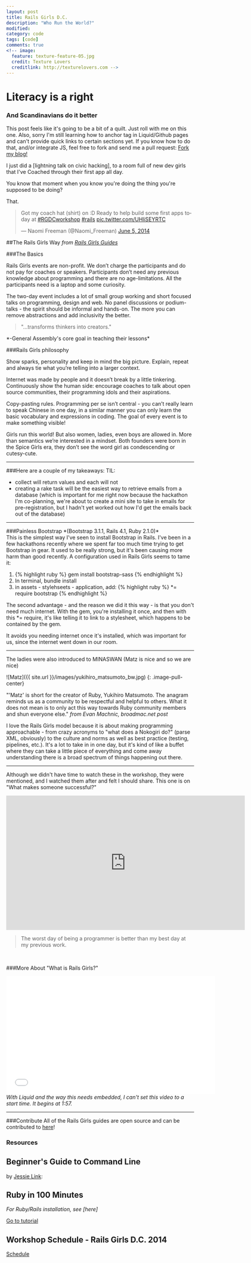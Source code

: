 ```yaml
---
layout: post
title: Rails Girls D.C.
description: "Who Run the World?"
modified: 
category: code
tags: [code]
comments: true
<!-- image:
  feature: texture-feature-05.jpg
  credit: Texture Lovers
  creditlink: http://texturelovers.com -->
---
```


# Literacy is a right

### And Scandinavians do it better

This post feels like it's going to be a bit of a quilt. Just roll with me on this one. Also, sorry I'm still learning how to anchor tag in Liquid/Github pages and can't provide quick links to certain sections yet. If you know how to do that, and/or integrate JS, feel free to fork and send me a pull request: <a href="https://github.com/summerspirit/summerspirit.github.io/fork">Fork my blog!</a>

I just did a [lightning talk on civic hacking], to a room full of new dev girls that I've Coached through their first app all day.

You know that moment when you know you're doing the thing you're supposed to be doing?

That.

<blockquote class="twitter-tweet" lang="en"><p>Got my coach hat (shirt) on :D Ready to help build some first apps today at <a href="https://twitter.com/search?q=%23RGDCworkshop&amp;src=hash">#RGDCworkshop</a> <a href="https://twitter.com/search?q=%23rails&amp;src=hash">#rails</a> <a href="http://t.co/UHliSEYRTC">pic.twitter.com/UHliSEYRTC</a></p>&mdash; Naomi Freeman (@Naomi_Freeman) <a href="https://twitter.com/Naomi_Freeman/statuses/474505257658372096">June 5, 2014</a></blockquote>
<script async src="//platform.twitter.com/widgets.js" charset="utf-8"></script>
<!--<script>
function toggle(id){
    var elem = document.getElementById(id);
    if(elem.style.display == 'block'){
        elem.style.display == 'none'
    } else if(elem.style.display == 'none'){
        elem.style.display == 'block'
    }
}
</script>-->
<!--<input type="button" onClick="hideStuff('themes')" value="Hide">
<input type="button" onClick="showStuff('themes')" value="Show">
<div id="themes" style="display:block">
    <h3>Stuff</h3> -->

##The Rails Girls Way
*from <a href="http://guides.railsgirls.com/guide">Rails Girls Guides</a>*

###The Basics

Rails Girls events are non-profit. We don’t charge the participants and do not pay for coaches or speakers. Participants don’t need any previous knowledge about programming and there are no age-limitations. All the participants need is a laptop and some curiosity.

The two-day event includes a lot of small group working and short focused talks on programming, design and web. No panel discussions or podium-talks - the spirit should be informal and hands-on. The more you can remove abstractions and add inclusivity the better.


<blockquote> "...transforms thinkers into creators." </blockquote>
*-General Assembly's core goal in teaching their lessons*

###Rails Girls philosophy

Show sparks, personality and keep in mind the big picture. Explain, repeat and always tie what you’re telling into a larger context.

Internet was made by people and it doesn’t break by a little tinkering. Continuously show the human side: encourage coaches to talk about open source communities, their programming idols and their aspirations.

Copy-pasting rules. Programming per se isn’t central - you can’t really learn to speak Chinese in one day, in a similar manner you can only learn the basic vocabulary and expressions in coding. The goal of every event is to make something visible!

Girls run this world! But also women, ladies, even boys are allowed in. More than semantics we’re interested in a mindset. Both founders were born in the Spice Girls era, they don’t see the word girl as condescending or cutesy-cute.

<hr />
###Here are a couple of my takeaways:
TIL:

- collect will return values and each will not
- creating a rake task will be the easiest way to retrieve emails from a database
(which is important for me right now because the hackathon I'm co-planning, we're about to create a mini site to take in emails for pre-registration, but I hadn't yet worked out how I'd get the emails back out of the database)

<hr />
###Painless Bootstrap
*(Bootstrap 3.1.1, Rails 4.1, Ruby 2.1.0)*
<br />
This is the simplest way I've seen to install Bootstrap in Rails.
I've been in a few hackathons recently where we spent far too much time trying to get Bootstrap in gear. It used to be really strong, but it's been causing more harm than good recently. A configuration used in Rails Girls seems to tame it:

1. {% highlight ruby %} gem install bootstrap-sass {% endhighlight %}
2. In terminal, bundle install
3. in assets - stylehseets - application, add:
{% highlight ruby %} *= require bootstrap {% endhighlight %}

The second advantage - and the reason we did it this way - is that you don't need much internet. With the gem, you're installing it once, and then with this *= require, it's like telling it to link to a stylesheet, which happens to be contained by the gem.

It avoids you needing internet once it's installed, which was important for us, since the internet went down in our room. 
<hr />


The ladies were also introduced to MINASWAN
(Matz is nice and so we are nice)

![Matz]({{ site.url }}/images/yukihiro_matsumoto_bw.jpg)
{: .image-pull-center}

 "'Matz' is short for the creator of Ruby, Yukihiro Matsumoto. The anagram reminds us as a community to be respectful and helpful to others. What it does not mean is to only act this way towards Ruby community members and shun everyone else."
 *from Evan Machnic, broadmac.net post*

I love the Rails Girls model because it is about making programming approachable - from crazy acronyms to "what does a Nokogiri do?" (parse XML, obviously) to the culture and norms as well as best practice (testing, pipelines, etc.). It's a lot to take in in one day, but it's kind of like a buffet where they can take a little piece of everything and come away understanding there is a broad spectrum of things happening out there. 

<hr />

Although we didn't have time to watch these in the workshop, they were mentioned, and I watched them after and felt I should share. This one is on "What makes someone successful?"

<iframe src="http://embed.ted.com/talks/angela_lee_duckworth_the_key_to_success_grit.html" width="640" height="360" frameborder="0" scrolling="no" webkitAllowFullScreen mozallowfullscreen allowFullScreen></iframe>

<br />
<blockquote> The worst day of being a programmer is better than my best day at my previous work. </blockquote>
<br />

###More About "What is Rails Girls?"
<iframe width="560" height="315" src="//www.youtube.com/embed/_rkkFdQeBlA" frameborder="0" allowfullscreen></iframe>
<i> With Liquid and the way this needs embedded, I can't set this video to a start time. It begins at 1:57. </i>
<br />

<hr />
###Contribute
All of the Rails Girls guides are open source and can be contributed to <a href="https://github.com/railsgirls/railsgirls.github.com">here</a>!

### Resources
<h2> Beginner's Guide to Command Line </h2>
 by <a href="https://twitter.com/mad_typist">Jessie Link</a>: 

<script async class="speakerdeck-embed" data-id="9d047860ce1f0131e1db2aa9d004a740" data-ratio="1.33333333333333" src="//speakerdeck.com/assets/embed.js"></script>

<h2> Ruby in 100 Minutes </h2>
<i>For Ruby/Rails installation, see [here]</i>

<a href="http://tutorials.jumpstartlab.com/projects/ruby_in_100_minutes.html">Go to tutorial</a>

<h2> Workshop Schedule - Rails Girls D.C. 2014 </h2>
<a href="https://docs.google.com/document/d/1LCei7600elHliBVYJdourGZu0V9kSpsFKHzZuo4N5YI/edit" />Schedule
